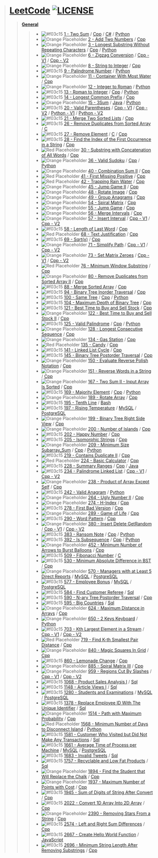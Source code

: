 > # [LeetCode](https://leetcode.com/u/shahar_30/) [![LICENSE](https://img.shields.io/badge/license-MIT-yellow.svg)](./LICENSE)
>> [**General**](./)
>>> - ![#f03c15](https://placehold.co/15x15/00ff00/00ff00.png) [1 - Two Sum](./leetcode-1-Two_Sum/) / [Cpp](./leetcode-1-Two_Sum/leetcode-1-Two_Sum.cpp) / [C#](./leetcode-1-Two_Sum/leetcode-1-Two_Sum.cs) / [Python](./leetcode-1-Two_Sum/leetcode-1-Two_Sum.py)
>>> - ![Orange Placeholder](https://placehold.co/15x15/ffa500/ffa500.png) [2 - Add Two Numbers](./leetcode-2-Add_Two_Numbers/) / [Cpp](./leetcode-2-Add_Two_Numbers/leetcode-2-Add_Two_Numbers.cpp)
>>> - ![Orange Placeholder](https://placehold.co/15x15/ffa500/ffa500.png) [3 - Longest Substring Without Repeating Characters](./leetcode-3-Longest_Substring_Without_Repeating_Characters/) / [Cpp](./leetcode-3-Longest_Substring_Without_Repeating_Characters/leetcode-3-Longest_Substring_Without_Repeating_Characters.cpp) / [Python](./leetcode-3-Longest_Substring_Without_Repeating_Characters/leetcode-3-Longest_Substring_Without_Repeating_Characters.py)
>>> - ![Orange Placeholder](https://placehold.co/15x15/ffa500/ffa500.png) [6 - Zigzag Conversion](./leetcode-6-Zigzag_Conversion/) / [Cpp - V1](./leetcode-6-Zigzag_Conversion/leetcode-6-Zigzag_Conversion-V1.cpp) / [Cpp - V2](./leetcode-6-Zigzag_Conversion/leetcode-6-Zigzag_Conversion-V2.cpp)
>>> - ![Orange Placeholder](https://placehold.co/15x15/ffa500/ffa500.png) [8 - String to Integer](./leetcode-8-String_to_Integer/) / [Cpp](./leetcode-8-String_to_Integer/leetcode-8-String_to_Integer.cpp)
>>> - ![#f03c15](https://placehold.co/15x15/00ff00/00ff00.png) [9 - Palindrome Number](./leetcode-9-Palindrome_Number/) / [Python](./leetcode-9-Palindrome_Number/leetcode-9-Palindrome_Number.py)
>>> - ![Orange Placeholder](https://placehold.co/15x15/ffa500/ffa500.png) [11 - Container With Most Water](./leetcode-11-Container_With_Most_Water/) / [Cpp](./leetcode-11-Container_With_Most_Water/leetcode-11-Container_With_Most_Water.cpp)
>>> - ![Orange Placeholder](https://placehold.co/15x15/ffa500/ffa500.png) [12 - Integer to Roman](./leetcode-12-Integer_to_Roman/) / [Python](./leetcode-12-Integer_to_Roman/leetcode-12-Integer_to_Roman.py)
>>> - ![#f03c15](https://placehold.co/15x15/00ff00/00ff00.png) [13 - Roman to Integer](./leetcode-13-Roman_to_Integer/) / [Cpp](./leetcode-13-Roman_to_Integer/leetcode-13-Roman_to_Integer.cpp) / [Python](./leetcode-13-Roman_to_Integer/leetcode-13-Roman_to_Integer.py)
>>> - ![#f03c15](https://placehold.co/15x15/00ff00/00ff00.png) [14 - Longest Common Prefix](./leetcode-14-Longest_Common_Prefix/) / [Cpp](./leetcode-14-Longest_Common_Prefix/leetcode-14-Longest_Common_Prefix.cpp)
>>> - ![Orange Placeholder](https://placehold.co/15x15/ffa500/ffa500.png) [15 - 3Sum](./leetcode-15-3Sum/) / [Java](./leetcode-15-3Sum/leetcode_15_3Sum.java) / [Python](./leetcode-15-3Sum/leetcode_15_3Sum.py)
>>> - ![#f03c15](https://placehold.co/15x15/00ff00/00ff00.png) [20 - Valid Parentheses](./leetcode-20-Valid_Parentheses/) / [Cpp - V1](./leetcode-20-Valid_Parentheses/leetcode-20-Valid_Parentheses_V1.cpp) / [Cpp - V2](./leetcode-20-Valid_Parentheses/leetcode-20-Valid_Parentheses_v2.cpp) / [Python - V1](./leetcode-20-Valid_Parentheses/leetcode-20-Valid_Parentheses%20-%20V1.py) / [Python - V2](./leetcode-20-Valid_Parentheses/leetcode-20-Valid_Parentheses%20-%20V2.py)
>>> - ![#f03c15](https://placehold.co/15x15/00ff00/00ff00.png) [21 - Merge Two Sorted Lists](./leetcode-21-Merge_Two_Sorted_Lists/) / [Cpp](./leetcode-21-Merge_Two_Sorted_Lists/leetcode-21-Merge_Two_Sorted_Lists.cpp)
>>> - ![#f03c15](https://placehold.co/15x15/00ff00/00ff00.png) [26 - Remove Duplicates from Sorted Array](./leetcode-26-Remove_Duplicates_from_Sorted_Array/) / [C](./leetcode-26-Remove_Duplicates_from_Sorted_Array/leetcode-26-Remove_Duplicates_from_Sorted_Array.c)
>>> - ![#f03c15](https://placehold.co/15x15/00ff00/00ff00.png) [27 - Remove Element](./leetcode-27-Remove_Element/) / [C](./leetcode-27-Remove_Element/leetcode-27-Remove_Element.c) / [Cpp](./leetcode-27-Remove_Element/leetcode-27-Remove_Element.cpp)
>>> - ![#f03c15](https://placehold.co/15x15/00ff00/00ff00.png) [28 - Find the Index of the First Occurrence in a String](./leetcode-28-Find_the_Index_of_the_First_Occurrence_in_a_String/) / [Cpp](./leetcode-28-Find_the_Index_of_the_First_Occurrence_in_a_String/leetcode-28-Find_the_Index_of_the_First_Occurrence_in_a_String.cpp)
>>> - ![Red Placeholder](https://placehold.co/15x15/ff0000/ff0000.png) [30 - Substring with Concatenation of All Words](./leetcode-30-Substring_with_Concatenation_of_All_Words/) / [Cpp](./leetcode-30-Substring_with_Concatenation_of_All_Words/leetcode-30-Substring_with_Concatenation_of_All_Words.cpp)
>>> - ![Orange Placeholder](https://placehold.co/15x15/ffa500/ffa500.png) [36 - Valid Sudoku](./leetcode-36-Valid_Sudoku/) / [Cpp](./leetcode-36-Valid_Sudoku/leetcode-36-Valid_Sudoku.cpp) / [Python](./leetcode-36-Valid_Sudoku/leetcode-36-Valid_Sudoku.py)
>>> - ![Orange Placeholder](https://placehold.co/15x15/ffa500/ffa500.png) [40 - Combination Sum II](./leetcode-40-Combination_Sum_II/) / [Cpp](./leetcode-40-Combination_Sum_II/leetcode-40-Combination_Sum_II.cpp)
>>> - ![Red Placeholder](https://placehold.co/15x15/ff0000/ff0000.png) [41 - First Missing Positive](./leetcode-41-First_Missing_Positive/) / [Cpp](./leetcode-41-First_Missing_Positive/leetcode-41-First_Missing_Positive.cpp)
>>> - ![Red Placeholder](https://placehold.co/15x15/ff0000/ff0000.png) [42 - Trapping Rain Water](./leetcode-42-Trapping_Rain_Water/) / [Cpp](./leetcode-42-Trapping_Rain_Water/leetcode-42-Trapping_Rain_Water.cpp)
>>> - ![Orange Placeholder](https://placehold.co/15x15/ffa500/ffa500.png) [45 - Jump Game II](./leetcode-45-Jump_Game_II/) / [Cpp](./leetcode-45-Jump_Game_II/leetcode-45-Jump_Game_II.cpp)
>>> - ![Orange Placeholder](https://placehold.co/15x15/ffa500/ffa500.png) [48 - Rotate Image](./leetcode-48-Rotate_Image/) / [Cpp](./leetcode-48-Rotate_Image/leetcode-48-Rotate_Image.cpp)
>>> - ![Orange Placeholder](https://placehold.co/15x15/ffa500/ffa500.png) [49 - Group Anagrams](./leetcode-49-Group_Anagrams/) / [Cpp](./leetcode-49-Group_Anagrams/leetcode-49-Group_Anagrams.cpp)
>>> - ![Orange Placeholder](https://placehold.co/15x15/ffa500/ffa500.png) [54 - Spiral Matrix](./leetcode-54-Spiral_Matrix/) / [Cpp](./leetcode-54-Spiral_Matrix/leetcode-54-Spiral_Matrix.cpp)
>>> - ![Orange Placeholder](https://placehold.co/15x15/ffa500/ffa500.png) [55 - Jump Game](./leetcode-55-Jump_Game/) / [Cpp](./leetcode-55-Jump_Game/leetcode-55-Jump_Game.cpp)
>>> - ![Orange Placeholder](https://placehold.co/15x15/ffa500/ffa500.png) [56 - Merge Intervals](./leetcode-56-Merge_Intervals/) / [Cpp](./leetcode-56-Merge_Intervals/leetcode-56-Merge_Intervals.cpp)
>>> - ![Orange Placeholder](https://placehold.co/15x15/ffa500/ffa500.png) [57 - Insert Interval](./leetcode-57-Insert_Interval/) / [Cpp - V1](./leetcode-57-Insert_Interval/leetcode-57-Insert_Interval-V1.cpp) / [Cpp - V2](./leetcode-57-Insert_Interval/leetcode-57-Insert_Interval-V2.cpp)
>>> - ![#f03c15](https://placehold.co/15x15/00ff00/00ff00.png) [58 - Length of Last Word](./leetcode-58-Length_of_Last_Word/) / [Cpp](./leetcode-58-Length_of_Last_Word/leetcode-58-Length_of_Last_Word.cpp)
>>> - ![Red Placeholder](https://placehold.co/15x15/ff0000/ff0000.png) [68 - Text Justification](./leetcode-68-Text_Justification/) / [Cpp](./leetcode-68-Text_Justification/leetcode-68-Text_Justification.cpp)
>>> - ![#f03c15](https://placehold.co/15x15/00ff00/00ff00.png) [69 - Sqrt(x)](./leetcode-69-Sqrt(x)/) / [Cpp](./leetcode-69-Sqrt(x)/leetcode-69-Sqrt_x.cpp)
>>> - ![Orange Placeholder](https://placehold.co/15x15/ffa500/ffa500.png) [71 - Simplify Path](./leetcode-71-Simplify_Path/) / [Cpp - V1](./leetcode-71-Simplify_Path/leetcode-71-Simplify_Path-V1.cpp) / [Cpp - V2](./leetcode-71-Simplify_Path/leetcode-71-Simplify_Path-V2.cpp)
>>> - ![Orange Placeholder](https://placehold.co/15x15/ffa500/ffa500.png) [73 - Set Matrix Zeroes](./leetcode-73-Set_Matrix_Zeroes/) / [Cpp - V1](./leetcode-73-Set_Matrix_Zeroes/leetcode-73-Set_Matrix_Zeroes-V1.cpp) / [Cpp - V2](./leetcode-73-Set_Matrix_Zeroes/leetcode-73-Set_Matrix_Zeroes-V2.cpp)
>>> - ![Red Placeholder](https://placehold.co/15x15/ff0000/ff0000.png) [76 - Minimum Window Substring](./leetcode-76-Minimum_Window_Substring/) / [Cpp](./leetcode-76-Minimum_Window_Substring/leetcode-76-Minimum_Window_Substring.cpp)
>>> - ![Orange Placeholder](https://placehold.co/15x15/ffa500/ffa500.png) [80 - Remove Duplicates from Sorted Array II](./leetcode-80-Remove_Duplicates_from_Sorted_Array_II/) / [Cpp](./leetcode-80-Remove_Duplicates_from_Sorted_Array_II/leetcode-80-Remove_Duplicates_from_Sorted_Array_II.cpp)
>>> - ![#f03c15](https://placehold.co/15x15/00ff00/00ff00.png) [88 - Merge Sorted Array](./leetcode-88-Merge_Sorted_Array/) / [Cpp](./leetcode-88-Merge_Sorted_Array/leetcode-88-Merge_Sorted_Array.cpp)
>>> - ![#f03c15](https://placehold.co/15x15/00ff00/00ff00.png) [94 - Binary Tree Inorder Traversal](./leetcode-94-Binary_Tree_Inorder_Traversal/) / [Cpp](./leetcode-94-Binary_Tree_Inorder_Traversal/leetcode-94-Binary_Tree_Inorder_Traversal.cpp)
>>> - ![#f03c15](https://placehold.co/15x15/00ff00/00ff00.png) [100 - Same Tree](./leetcode-100-Same_Tree/) / [Cpp](./leetcode-100-Same_Tree/leetcode-100-Same_Tree.cpp) / [Python](./leetcode-100-Same_Tree/leetcode-100-Same_Tree.py)
>>> - ![#f03c15](https://placehold.co/15x15/00ff00/00ff00.png) [104 - Maximum Depth of Binary Tree](./leetcode-104-Maximum_Depth_of_Binary_Tree/) / [Cpp](./leetcode-104-Maximum_Depth_of_Binary_Tree/leetcode-104-Maximum_Depth_of_Binary_Tree.cpp)
>>> - ![#f03c15](https://placehold.co/15x15/00ff00/00ff00.png) [121 - Best Time to Buy and Sell Stock](./leetcode-121-Best_Time_to_Buy_and_Sell_Stock/) / [Cpp](./leetcode-121-Best_Time_to_Buy_and_Sell_Stock/leetcode-121-Best_Time_to_Buy_and_Sell_Stock.cpp)
>>> - ![Orange Placeholder](https://placehold.co/15x15/ffa500/ffa500.png) [122 - Best Time to Buy and Sell Stock II](./leetcode-122-Best_Time_to_Buy_and_Sell_Stock_II/) / [Cpp](./leetcode-122-Best_Time_to_Buy_and_Sell_Stock_II/leetcode-122-Best_Time_to_Buy_and_Sell_Stock_II.cpp)
>>> - ![#f03c15](https://placehold.co/15x15/00ff00/00ff00.png) [125 - Valid Palindrome](./leetcode-125-Valid_Palindrome/) / [Cpp](./leetcode-125-Valid_Palindrome/leetcode-125-Valid_Palindrome.cpp) / [Python](./leetcode-125-Valid_Palindrome/leetcode-125-Valid_Palindrome.py)
>>> - ![Orange Placeholder](https://placehold.co/15x15/ffa500/ffa500.png) [128 - Longest Consecutive Sequence](./leetcode-128-Longest_Consecutive_Sequence/) / [Cpp](./leetcode-128-Longest_Consecutive_Sequence/leetcode-128-Longest_Consecutive_Sequence.cpp)
>>> - ![Orange Placeholder](https://placehold.co/15x15/ffa500/ffa500.png) [134 - Gas Station](./leetcode-134-Gas_Station/) / [Cpp](./leetcode-134-Gas_Station/leetcode-134-Gas_Station.cpp)
>>> - ![Red Placeholder](https://placehold.co/15x15/ff0000/ff0000.png) [135 - Candy](./leetcode-135-Candy/) / [Cpp](./leetcode-135-Candy/leetcode-135-Candy.cpp)
>>> - ![#f03c15](https://placehold.co/15x15/00ff00/00ff00.png) [141 - Linked List Cycle](./leetcode-141-Linked_List_Cycle/) / [Cpp](./leetcode-141-Linked_List_Cycle/leetcode-141-Linked_List_Cycle.cpp)
>>> - ![#f03c15](https://placehold.co/15x15/00ff00/00ff00.png) [145 - Binary Tree Postorder Traversal](./leetcode-145-Binary_Tree_Postorder_Traversal/) / [Cpp](./leetcode-145-Binary_Tree_Postorder_Traversal/leetcode-145-Binary_Tree_Postorder_Traversal.cpp)
>>> - ![Orange Placeholder](https://placehold.co/15x15/ffa500/ffa500.png) [150 - Evaluate Reverse Polish Notation](./leetcode-150-Evaluate_Reverse_Polish_Notation/) / [Cpp](./leetcode-150-Evaluate_Reverse_Polish_Notation/leetcode-150-Evaluate_Reverse_Polish_Notation.cpp)
>>> - ![Orange Placeholder](https://placehold.co/15x15/ffa500/ffa500.png) [151 - Reverse Words in a String](./leetcode-151-Reverse_Words_in_a_String/) / [Cpp](./leetcode-151-Reverse_Words_in_a_String/leetcode-151-Reverse_Words_in_a_String.cpp)
>>> - ![Orange Placeholder](https://placehold.co/15x15/ffa500/ffa500.png) [167 - Two Sum II - Input Array Is Sorted](./leetcode-167-Two_Sum_II_-_Input_Array_Is_Sorted/) / [Cpp](./leetcode-167-Two_Sum_II_-_Input_Array_Is_Sorted/leetcode-167-Two_Sum_II_-_Input_Array_Is_Sorted.cpp)
>>> - ![#f03c15](https://placehold.co/15x15/00ff00/00ff00.png) [169 - Majority Element](./leetcode-169-Majority_Element/) / [Cpp](./leetcode-169-Majority_Element/leetcode-169-Majority_Element.cpp) / [Python](./leetcode-169-Majority_Element/leetcode-169-Majority_Element.py)
>>> - ![Orange Placeholder](https://placehold.co/15x15/ffa500/ffa500.png) [189 - Rotate Array](./leetcode-189-Rotate_Array/) / [Cpp](./leetcode-189-Rotate_Array/leetcode-189-Rotate_Array.cpp)
>>> - ![#f03c15](https://placehold.co/15x15/00ff00/00ff00.png) [195 - Tenth Line](./leetcode-195-Tenth_Line/) / [Bash](./leetcode-195-Tenth_Line/leetcode-195-Tenth_Line.sh)
>>> - ![#f03c15](https://placehold.co/15x15/00ff00/00ff00.png) [197 - Rising Temperature](./leetcode-197-Rising_Temperature/) / [MySQL](./leetcode-197-Rising_Temperature/leetcode-197-Rising_Temperature-MySQL.sql) / [PostgreSQL](./leetcode-197-Rising_Temperature/leetcode-197-Rising_Temperature-PostgreSQL.sql)
>>> - ![Orange Placeholder](https://placehold.co/15x15/ffa500/ffa500.png) [199 - Binary Tree Right Side View](./leetcode-199-Binary_Tree_Right_Side_View/) / [Cpp](./leetcode-199-Binary_Tree_Right_Side_View/leetcode-199-Binary_Tree_Right_Side_View.cpp)
>>> - ![Orange Placeholder](https://placehold.co/15x15/ffa500/ffa500.png) [200 - Number of Islands](./leetcode-200-Number_of_Islands/) / [Cpp](./leetcode-200-Number_of_Islands/leetcode-200-Number_of_Islands.cpp)
>>> - ![#f03c15](https://placehold.co/15x15/00ff00/00ff00.png) [202 - Happy Number](./leetcode-202-Happy_Number/) / [Cpp](./leetcode-202-Happy_Number/leetcode-202-Happy_Number.cpp)
>>> - ![#f03c15](https://placehold.co/15x15/00ff00/00ff00.png) [205 - Isomorphic Strings](./leetcode-205-Isomorphic_Strings/) / [Cpp](./leetcode-205-Isomorphic_Strings/leetcode-205-Isomorphic_Strings.cpp)
>>> - ![Orange Placeholder](https://placehold.co/15x15/ffa500/ffa500.png) [209 - Minimum Size Subarray_Sum](./leetcode-209-Minimum_Size_Subarray_Sum/) / [Cpp](./leetcode-209-Minimum_Size_Subarray_Sum/leetcode-209-Minimum_Size_Subarray_Sum.cpp) / [Python](./leetcode-209-Minimum_Size_Subarray_Sum/leetcode-209-Minimum_Size_Subarray_Sum.py)
>>> - ![#f03c15](https://placehold.co/15x15/00ff00/00ff00.png) [219 - Contains Duplicate II](./leetcode-219-Contains_Duplicate_II/) / [Cpp](./leetcode-219-Contains_Duplicate_II/leetcode-219-Contains_Duplicate_II.cpp)
>>> - ![Red Placeholder](https://placehold.co/15x15/ff0000/ff0000.png) [224 - Basic Calculator](./leetcode-224-Basic_Calculator/) / [Cpp](./leetcode-224-Basic_Calculator/leetcode-224-Basic_Calculator.cpp)
>>> - ![#f03c15](https://placehold.co/15x15/00ff00/00ff00.png) [228 - Summary Ranges](./leetcode-228-SummaryRanges/) / [Cpp](./leetcode-228-SummaryRanges/leetcode-228-SummaryRanges.cpp) / [Java](./leetcode-228-SummaryRanges/leetcode_228_SummaryRanges.java)
>>> - ![#f03c15](https://placehold.co/15x15/00ff00/00ff00.png) [234 - Palindrome Linked List](./leetcode-234-Palindrome_Linked_List/) / [Cpp - V1](./leetcode-234-Palindrome_Linked_List/leetcode-234-Palindrome_Linked_List-V1.cpp) / [Cpp - V2](./leetcode-234-Palindrome_Linked_List/leetcode-234-Palindrome_Linked_List-V2.cpp)
>>> - ![Orange Placeholder](https://placehold.co/15x15/ffa500/ffa500.png) [238 - Product of Array Except Self](./leetcode-238-Product_of_Array_Except_Self/) / [Cpp](./leetcode-238-Product_of_Array_Except_Self/leetcode-238-Product_of_Array_Except_Self.cpp)
>>> - ![#f03c15](https://placehold.co/15x15/00ff00/00ff00.png) [242 - Valid Anagram](./leetcode-242-Valid_Anagram/) / [Python](./leetcode-242-Valid_Anagram/leetcode-242-Valid_Anagram.py)
>>> - ![Orange Placeholder](https://placehold.co/15x15/ffa500/ffa500.png) [264 - Ugly Number II](./leetcode-264-Ugly_Number_II/) / [Cpp](./leetcode-264-Ugly_Number_II/leetcode-264-Ugly_Number_II.cpp)
>>> - ![Orange Placeholder](https://placehold.co/15x15/ffa500/ffa500.png) [274 - H-Index](./leetcode-274-H-Index/) / [Cpp](./leetcode-274-H-Index/leetcode-274-H-Index.cpp)
>>> - ![#f03c15](https://placehold.co/15x15/00ff00/00ff00.png) [278 - First Bad Version](./leetcode-278-First_Bad_Version/) / [Cpp](./leetcode-278-First_Bad_Version/leetcode-278-First_Bad_Version.cpp)
>>> - ![Orange Placeholder](https://placehold.co/15x15/ffa500/ffa500.png) [289 - Game of Life](./leetcode-289-Game_of_Life/) / [Cpp](./leetcode-289-Game_of_Life/leetcode-289-Game_of_Life.cpp)
>>> - ![#f03c15](https://placehold.co/15x15/00ff00/00ff00.png) [290 - Word Pattern](./leetcode-290-Word_Pattern/) / [Cpp](./leetcode-290-Word_Pattern/leetcode-290-Word_Pattern.cpp)
>>> - ![Orange Placeholder](https://placehold.co/15x15/ffa500/ffa500.png) [380 - Insert Delete GetRandom](./leetcode-380-Insert_Delete_GetRandom/) / [Cpp - V1](./leetcode-380-Insert_Delete_GetRandom/leetcode-380-Insert_Delete_GetRandom-V1.cpp) / [Cpp - V2](./leetcode-380-Insert_Delete_GetRandom/leetcode-380-Insert_Delete_GetRandom-V2.cpp)
>>> - ![#f03c15](https://placehold.co/15x15/00ff00/00ff00.png) [383 - Ransom Note](./leetcode-383-Ransom_Note/) / [Cpp](./leetcode-383-Ransom_Note/leetcode-383-Ransom_Note.cpp) / [Python](./leetcode-383-Ransom_Note/leetcode-383-Ransom_Note.py)
>>> - ![#f03c15](https://placehold.co/15x15/00ff00/00ff00.png) [392 - Is Subsequence](./leetcode-392-Is_Subsequence/) / [Cpp](./leetcode-392-Is_Subsequence/leetcode-392-Is_Subsequence.cpp) / [Python](./leetcode-392-Is_Subsequence/leetcode-392-Is_Subsequence.py)
>>> - ![Orange Placeholder](https://placehold.co/15x15/ffa500/ffa500.png) [452 - Minimum Number of Arrows to Burst Balloons](./leetcode-452-Minimum_Number_of_Arrows_to_Burst_Balloons/) / [Cpp](./leetcode-452-Minimum_Number_of_Arrows_to_Burst_Balloons/leetcode-452-Minimum_Number_of_Arrows_to_Burst_Balloons.cpp)
>>> - ![#f03c15](https://placehold.co/15x15/00ff00/00ff00.png) [509 - Fibonacci Number](./leetcode-509-Fibonacci_Number/) / [C](./leetcode-509-Fibonacci_Number/leetcode-509-Fibonacci_Number.c)
>>> - ![#f03c15](https://placehold.co/15x15/00ff00/00ff00.png) [530 - Minimum Absolute Difference in BST](./leetcode-530-Minimum_Absolute_Difference_in_BST/) / [Cpp](./leetcode-530-Minimum_Absolute_Difference_in_BST/leetcode-530-Minimum_Absolute_Difference_in_BST.cpp)
>>> - ![Orange Placeholder](https://placehold.co/15x15/ffa500/ffa500.png) [570 - Managers with at Least 5 Direct Reports](./leetcode-570-Managers_with_at_Least_5_Direct_Reports/) / [MySQL](./leetcode-570-Managers_with_at_Least_5_Direct_Reports/leetcode-570-Managers_with_at_Least_5_Direct_Reports-MySQL.sql) / [PostgreSQL](./leetcode-570-Managers_with_at_Least_5_Direct_Reports/leetcode-570-Managers_with_at_Least_5_Direct_Reports-PostgreSQL.sql)
>>> - ![#f03c15](https://placehold.co/15x15/00ff00/00ff00.png) [577 - Employee Bonus](./leetcode-577-Employee_Bonus/) / [MySQL](./leetcode-577-Employee_Bonus/leetcode-577-Employee_Bonus-MySQL.sql) / [PostgreSQL](./leetcode-577-Employee_Bonus/leetcode-577-Employee_Bonus-PostgreSQL.sql)
>>> - ![#f03c15](https://placehold.co/15x15/00ff00/00ff00.png) [584 - Find Customer Referee](./leetcode-584-Find_Customer_Referee/) / [Sql](./leetcode-584-Find_Customer_Referee/leetcode-584-Find_Customer_Referee.sql)
>>> - ![#f03c15](https://placehold.co/15x15/00ff00/00ff00.png) [590 - N-ary Tree Postorder Traversal](./leetcode-590-N-ary_Tree_Postorder_Traversal/) / [Cpp](./leetcode-590-N-ary_Tree_Postorder_Traversal/leetcode-590-N-ary_Tree_Postorder_Traversal.cpp)
>>> - ![#f03c15](https://placehold.co/15x15/00ff00/00ff00.png) [595 - Big Countries](./leetcode-595-Big_Countries/) / [Sql](./leetcode-595-Big_Countries/leetcode-595-Big_Countries.sql)
>>> - ![Orange Placeholder](https://placehold.co/15x15/ffa500/ffa500.png) [624 - Maximum Distance in Arrays](./leetcode-624-Maximum_Distance_in_Arrays/) / [Cpp](./leetcode-624-Maximum_Distance_in_Arrays/leetcode-624-Maximum_Distance_in_Arrays.cpp)
>>> - ![Orange Placeholder](https://placehold.co/15x15/ffa500/ffa500.png) [650 - 2 Keys Keyboard](./leetcode-650-2_Keys_Keyboard/) / [Python](./leetcode-650-2_Keys_Keyboard/leetcode-650-2_Keys_Keyboard.py)
>>> - ![#f03c15](https://placehold.co/15x15/00ff00/00ff00.png) [703 - Kth Largest Element in a Stream](./leetcode-703-Kth_Largest_Element_in_a_Stream/) / [Cpp - V1](./leetcode-703-Kth_Largest_Element_in_a_Stream/leetcode-703-Kth_Largest_Element_in_a_Stream-V1.cpp) / [Cpp - V2](./leetcode-703-Kth_Largest_Element_in_a_Stream/leetcode-703-Kth_Largest_Element_in_a_Stream-V2.cpp)
>>> - ![Red Placeholder](https://placehold.co/15x15/ff0000/ff0000.png) [719 - Find K-th Smallest Pair Distance](./leetcode-719-Find_K-th_Smallest_Pair_Distance/) / [Cpp](./leetcode-719-Find_K-th_Smallest_Pair_Distance/leetcode-719-Find_K-th_Smallest_Pair_Distance.cpp)
>>> - ![Orange Placeholder](https://placehold.co/15x15/ffa500/ffa500.png) [840 - Magic Squares In Grid](./leetcode-840-Magic_Squares_In_Grid/) / [Cpp](./leetcode-840-Magic_Squares_In_Grid/leetcode-840-Magic_Squares_In_Grid.cpp)
>>> - ![#f03c15](https://placehold.co/15x15/00ff00/00ff00.png) [860 - Lemonade Change](./leetcode-860-Lemonade_Change/) / [Cpp](./leetcode-860-Lemonade_Change/leetcode-860-Lemonade_Change.cpp)
>>> - ![Orange Placeholder](https://placehold.co/15x15/ffa500/ffa500.png) [885 - Spiral Matrix III](./leetcode-885-Spiral_Matrix_III/) / [Cpp](./leetcode-885-Spiral_Matrix_III/leetcode-885-Spiral_Matrix_III.cpp)
>>> - ![Orange Placeholder](https://placehold.co/15x15/ffa500/ffa500.png) [959 - Regions Cut By Slashes](./leetcode-959-Regions_Cut_By_Slashes/) / [Cpp - V1](./leetcode-959-Regions_Cut_By_Slashes/leetcode-959-Regions_Cut_By_Slashes-V1.cpp) / [Cpp - V2](./leetcode-959-Regions_Cut_By_Slashes/leetcode-959-Regions_Cut_By_Slashes-V2.cpp)
>>> - ![#f03c15](https://placehold.co/15x15/00ff00/00ff00.png) [1068 - Product Sales Analysis I](./leetcode-1068-Product_Sales_Analysis_I/) / [Sql](./leetcode-1068-Product_Sales_Analysis_I/leetcode-1068-Product_Sales_Analysis_I.sql)
>>> - ![#f03c15](https://placehold.co/15x15/00ff00/00ff00.png) [1148 - Article Views I](./leetcode-1148-Article_Views_I/) / [Sql](./leetcode-1148-Article_Views_I/leetcode-1148-Article_Views_I.sql)
>>> - ![#f03c15](https://placehold.co/15x15/00ff00/00ff00.png) [1280 - Students and Examinations](./leetcode-1280-Students_and_Examinations/) / [MySQL](./leetcode-1280-Students_and_Examinations/leetcode-1280-Students_and_Examinations-MySQL.sql) / [PostgreSQL](./leetcode-1280-Students_and_Examinations/leetcode-1280-Students_and_Examinations-PostgreSQL.sql)
>>> - ![#f03c15](https://placehold.co/15x15/00ff00/00ff00.png) [1378 - Replace Employee ID With The Unique Identifier](./leetcode-1378-Replace_Employee_ID_With_The_Unique_Identifier/) / [Sql](./leetcode-1378-Replace_Employee_ID_With_The_Unique_Identifier/leetcode-1378-Replace_Employee_ID_With_The_Unique_Identifier.sql)
>>> - ![Orange Placeholder](https://placehold.co/15x15/ffa500/ffa500.png) [1514 - Path with Maximum Probability](./leetcode-1514-Path_with_Maximum_Probability/) / [Cpp](./leetcode-1514-Path_with_Maximum_Probability/leetcode-1514-Path_with_Maximum_Probability.cpp)
>>> - ![Red Placeholder](https://placehold.co/15x15/ff0000/ff0000.png) [1568 - Minimum Number of Days to Disconnect Island](./leetcode-1568-Minimum_Number_of_Days_to_Disconnect_Island/) / [Python](./leetcode-1568-Minimum_Number_of_Days_to_Disconnect_Island/leetcode-1568-Minimum_Number_of_Days_to_Disconnect_Island.py)
>>> - ![#f03c15](https://placehold.co/15x15/00ff00/00ff00.png) [1581 - Customer Who Visited but Did Not Make Any Transactions](./leetcode-1581-Customer_Who_Visited_but_Did_Not_Make_Any_Transactions/) / [Sql](./leetcode-1581-Customer_Who_Visited_but_Did_Not_Make_Any_Transactions/leetcode-1581-Customer_Who_Visited_but_Did_Not_Make_Any_Transactions.sql)
>>> - ![#f03c15](https://placehold.co/15x15/00ff00/00ff00.png) [1661 - Average Time of Process per Machine](./leetcode-1661-Average_Time_of_Process_per_Machine/) / [MySQL](./leetcode-1661-Average_Time_of_Process_per_Machine/leetcode-1661-Average_Time_of_Process_per_Machine-MySQL.sql) / [PostgreSQL](./leetcode-1661-Average_Time_of_Process_per_Machine/leetcode-1661-Average_Time_of_Process_per_Machine-PostgreSQL.sql)
>>> - ![#f03c15](https://placehold.co/15x15/00ff00/00ff00.png) [1683 - Invalid Tweets](./leetcode-1683-Invalid_Tweets/) / [Sql](./leetcode-1683-Invalid_Tweets/leetcode-1683-Invalid_Tweets.sql)
>>> - ![#f03c15](https://placehold.co/15x15/00ff00/00ff00.png) [1757 - Recyclable and Low Fat Products](./leetcode-1757-Recyclable_and_Low_Fat_Products/) / [Sql](./leetcode-1757-Recyclable_and_Low_Fat_Products/leetcode-1757-Recyclable_and_Low_Fat_Products.sql)
>>> - ![Orange Placeholder](https://placehold.co/15x15/ffa500/ffa500.png) [1894 - Find the Student that Will Replace the Chalk](./leetcode-1894-Find_the_Student_that_Will_Replace_the_Chalk/) / [Cpp](./leetcode-1894-Find_the_Student_that_Will_Replace_the_Chalk/leetcode-1894-Find_the_Student_that_Will_Replace_the_Chalk.cpp)
>>> - ![Orange Placeholder](https://placehold.co/15x15/ffa500/ffa500.png) [1937 - Maximum Number of Points with Cost](./leetcode-1937-Maximum_Number_of_Points_with_Cost/) / [Cpp](./leetcode-1937-Maximum_Number_of_Points_with_Cost/leetcode-1937-Maximum_Number_of_Points_with_Cost.cpp)
>>> - ![#f03c15](https://placehold.co/15x15/00ff00/00ff00.png) [1945 - Sum of Digits of String After Convert](./leetcode-1945-Sum_of_Digits_of_String_After_Convert/) / [Cpp](./leetcode-1945-Sum_of_Digits_of_String_After_Convert/leetcode-1945-Sum_of_Digits_of_String_After_Convert.cpp)
>>> - ![#f03c15](https://placehold.co/15x15/00ff00/00ff00.png) [2022 - Convert 1D Array Into 2D Array](./leetcode-2022-Convert_1D_Array_Into_2D_Array/) / [Cpp](./leetcode-2022-Convert_1D_Array_Into_2D_Array/leetcode-2022-Convert_1D_Array_Into_2D_Array.cpp)
>>> - ![Orange Placeholder](https://placehold.co/15x15/ffa500/ffa500.png) [2390 - Removing Stars From a String](./leetcode-2390-Removing_Stars_From_a_String/) / [Cpp](./leetcode-2390-Removing_Stars_From_a_String/leetcode-2390-Removing_Stars_From_a_String.cpp)
>>> - ![#f03c15](https://placehold.co/15x15/00ff00/00ff00.png) [2574 - Left and Right Sum Differences](./leetcode-2574-Left_and_Right_Sum_Differences/) / [Cpp](./leetcode-2574-Left_and_Right_Sum_Differences/leetcode-2574-Left_and_Right_Sum_Differences.cpp)
>>> - ![#f03c15](https://placehold.co/15x15/00ff00/00ff00.png) [2667 - Create Hello World Function](./leetcode-2667-Create_Hello_World_Function/) / [JavaScript](./leetcode-2667-Create_Hello_World_Function/leetcode-2667-Create_Hello_World_Function.js)
>>> - ![#f03c15](https://placehold.co/15x15/00ff00/00ff00.png) [2696 - Minimum String Length After Removing Substrings](./leetcode-2696-Minimum_String_Length_After_Removing_Substrings/) / [Cpp](./leetcode-2696-Minimum_String_Length_After_Removing_Substrings/leetcode-2696-Minimum_String_Length_After_Removing_Substrings.cpp)
>